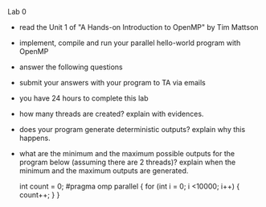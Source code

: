Lab 0

- read the Unit 1 of "A Hands-on Introduction to OpenMP" by Tim Mattson
- implement, compile and run your parallel hello-world program with OpenMP
- answer the following questions
- submit your answers with your program to TA via emails
- you have 24 hours to complete this lab

- how many threads are created? explain with evidences.
- does your program generate deterministic outputs? explain why this happens.
- what are the minimum and the maximum possible outputs for the program below (assuming there are 2 threads)? explain when the minimum and the maximum outputs are generated.

    int count = 0;
    #pragma omp parallel 
    { for (int i = 0; i <10000; i++) {
        count++;
      }
    }
